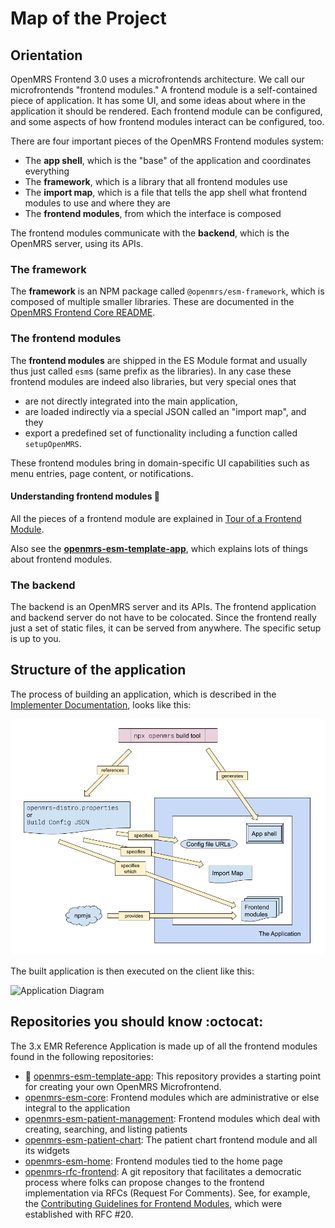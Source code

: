 # Map of the Project

## Orientation

OpenMRS Frontend 3.0 uses a microfrontends architecture. We call our microfrontends "frontend modules." A frontend module is a self-contained piece of application. It has some UI, and some ideas about where in the application it should be rendered. Each frontend module can be configured, and some aspects of how frontend modules interact can be configured, too.


There are four important pieces of the OpenMRS Frontend modules system:

- The **app shell**, which is the "base" of the application and coordinates everything
- The **framework**, which is a library that all frontend modules use
- The **import map**, which is a file that tells the app shell what frontend modules to use and where they are
- The **frontend modules**, from which the interface is composed

The frontend modules communicate with the **backend**, which is the OpenMRS server, using its APIs.

### The framework

The **framework** is an NPM package called `@openmrs/esm-framework`, which is composed of multiple smaller libraries. These are documented in the
[OpenMRS Frontend Core README](https://github.com/openmrs/openmrs-esm-core#openmrs-frontend-core).

### The frontend modules

The **frontend modules** are shipped in the ES Module format and usually thus just called `esm`s (same prefix as the libraries). In any case these frontend modules are indeed also libraries, but very special ones that

- are not directly integrated into the main application,
- are loaded indirectly via a special JSON called an "import map", and they
- export a predefined set of functionality including a function called `setupOpenMRS`.

These frontend modules bring in domain-specific UI capabilities such as menu entries, page content, or notifications.

#### Understanding frontend modules :brain:

All the pieces of a frontend module are explained in
[Tour of a Frontend Module](../getting_started/tour.md).

Also see the
**[openmrs-esm-template-app](https://github.com/openmrs/openmrs-esm-template-app)**,
which explains lots of things about frontend modules.

### The backend

The backend is an OpenMRS server and its APIs. The frontend application and backend server do not have to be colocated. Since the frontend really just a set of static files, it can be served from anywhere. The specific setup is up to you.

## Structure of the application

The process of building an application, which is described in the
[Implementer Documentation](https://wiki.openmrs.org/pages/viewpage.action?pageId=224527013),
looks like this:

![Distro Build Diagram](./distro_setup.png)
<!-- https://docs.google.com/drawings/d/1TZy8k4x3sb6El6-vND2FgBC62BagHB4r32M--Kvxorg/edit -->

The built application is then executed on the client like this:

![Application Diagram](./application.png)
<!-- https://docs.google.com/drawings/d/1myQ4ETSX35-fM1AtGNLnJRTtGqY4AmHzJvlgxotl82c/edit -->

## Repositories you should know :octocat:	
The 3.x EMR Reference Application is made up of all the frontend modules found in the following repositories:

- :construction: [openmrs-esm-template-app](https://github.com/openmrs/openmrs-esm-template-app): This repository provides a starting point for creating your own OpenMRS Microfrontend.
- [openmrs-esm-core](https://github.com/openmrs/openmrs-esm-core/tree/master/packages/apps): Frontend modules which are administrative or else integral to the application
- [openmrs-esm-patient-management](https://github.com/openmrs/openmrs-esm-patient-management/tree/main/packages): Frontend modules which deal with creating, searching, and listing patients
- [openmrs-esm-patient-chart](https://github.com/openmrs/openmrs-esm-patient-chart/tree/master/packages): The patient chart frontend module and all its widgets
- [openmrs-esm-home](https://github.com/openmrs/openmrs-esm-home/tree/master/packages): Frontend modules tied to the home page
- [openmrs-rfc-frontend](https://github.com/openmrs/openmrs-rfc-frontend): A git repository that facilitates a democratic process where folks can propose changes to the frontend implementation via RFCs (Request For Comments). See, for example, the [Contributing Guidelines for Frontend Modules](https://github.com/openmrs/openmrs-rfc-frontend/blob/master/text/0020-contributing-guidelines.md), which were established with RFC #20.
